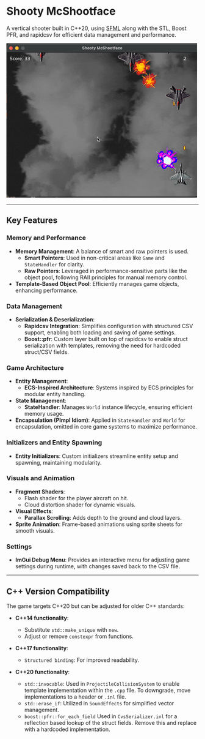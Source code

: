 # Shooty McShootface

A vertical shooter built in C++20, using [SFML](https://www.sfml-dev.org) along with the STL, Boost PFR, and rapidcsv for efficient data management and performance.

![plot](./public/shooty.gif)

---

## Key Features

### Memory and Performance
- **Memory Management**: A balance of smart and raw pointers is used.
    - **Smart Pointers**: Used in non-critical areas like `Game` and `StateHandler` for clarity.
    - **Raw Pointers**: Leveraged in performance-sensitive parts like the object pool, following RAII principles for manual memory control.
- **Template-Based Object Pool**: Efficiently manages game objects, enhancing performance.

### Data Management
- **Serialization & Deserialization**:
    - **Rapidcsv Integration**: Simplifies configuration with structured CSV support, enabling both loading and saving of game settings.
    - **Boost::pfr**: Custom layer built on top of rapidcsv to enable struct serialization with templates, removing the need for hardcoded struct/CSV fields.

### Game Architecture
- **Entity Management**:
    - **ECS-Inspired Architecture**: Systems inspired by ECS principles for modular entity handling.
- **State Management**:
    - **StateHandler**: Manages `World` instance lifecycle, ensuring efficient memory usage.
- **Encapsulation (PImpl Idiom)**: Applied in `StateHandler` and `World` for encapsulation, omitted in core game systems to maximize performance.

### Initializers and Entity Spawning
- **Entity Initializers**: Custom initializers streamline entity setup and spawning, maintaining modularity.

### Visuals and Animation
- **Fragment Shaders**:
    - Flash shader for the player aircraft on hit.
    - Cloud distortion shader for dynamic visuals.
- **Visual Effects**:
    - **Parallax Scrolling**: Adds depth to the ground and cloud layers.
- **Sprite Animation**: Frame-based animations using sprite sheets for smooth visuals.

### Settings
- **ImGui Debug Menu**: Provides an interactive menu for adjusting game settings during runtime, with changes saved back to the CSV file.

---

## C++ Version Compatibility

The game targets C++20 but can be adjusted for older C++ standards:

- **C++14 functionality**:
  - Substitute `std::make_unique` with `new`.
  - Adjust or remove `constexpr` from functions.
  
- **C++17 functionality**:
  - `Structured binding`: For improved readability.

- **C++20 functionality**:
  - `std::invocable`: Used in `ProjectileCollisionSystem` to enable template implementation within the `.cpp` file. To downgrade, move implementations to a header or `.inl` file.
  - `std::erase_if`: Utilized in `SoundEffects` for simplified vector management.
  - `boost::pfr::for_each_field` Used in `CvsSerializer.inl` for a reflection based lookup of the struct fields. Remove this and replace with a hardcoded implementation.
